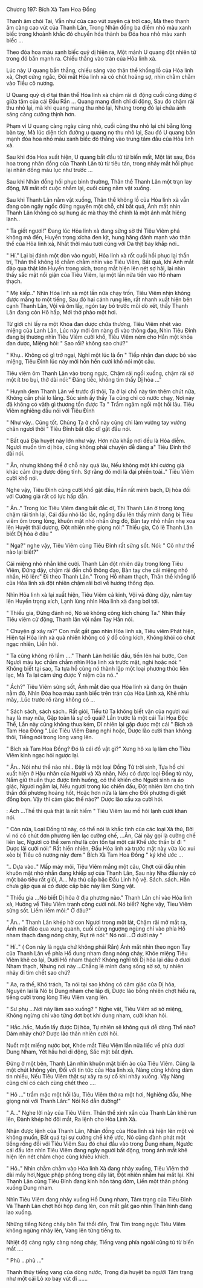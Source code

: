 




Chương 197: Bích Xà Tam Hoa Đồng


Thanh âm chói Tai, Vẫn như cũa cao vút xuyên cả trời cao, Mà theo thanh âm càng cao vút của Thanh Lân, Trong Nhãn đồng ba điểm nhỏ màu xanh biếc trong khoảnh khắc đó chuyển hóa thành ba Đóa hoa nhỏ màu xanh biếc …

Theo đóa hoa màu xanh biếc quỷ dị hiện ra, Một mảnh U quang đột nhiên từ trong đó bắn mạnh ra. Chiếu thẳng vào trán của Hỏa linh xà.

Lúc này U quang bắn thẳng, chiếu sáng vào thân thể khổng lồ của Hỏa linh xà, Chợt cứng ngắc, Đôi mắt Hỏa linh xà có chút hoảng sợ, nhìn chằm chằm vào Tiểu cô nương.

U Quang quỷ dị ở tại thân thể Hỏa linh xà chậm rãi di động cuối cùng dừng ở giữa tâm của cái Đầu Rắn … Quang mang đình chỉ di động, Sau đó chậm rãi thu nhỏ lại, mà khi quang mang thu nhỏ lại, Nhưng trong đó lại chứa ánh sáng càng cường thịnh hơn.

Phạm vi U quang càng ngày càng nhỏ, cuối cùng thu nhỏ lại chỉ bằng lòng bàn tay, Mà lúc diện tích đường u quang nọ thu nhỏ lại, Sau đó U quang bắn mạnh đóa hoa nhỏ màu xanh biếc đó thẳng vào trung tâm đầu của Hỏa linh xà.

Sau khi đóa Hoa xuất hiện, U quang bắt đầu từ từ biến mất, Một lát sau, Đóa hoa trong nhãn đồng của Thanh Lân từ từ tiêu tán, trong nháy mắt hồi phục lại nhãn đồng màu lục như trước …

Sau khi Nhãn đồng hồi phục bình thường, Thân thể Thanh Lân một trạn lay động, Mí mắt rốt cuộc nhắm lại, cuối cùng nằm vật xuống.

Sau khi Thanh Lân nằm vật xuống, Thân thể không lồ của Hỏa linh xà vẫn đang còn ngây ngốc đứng nguyên một chỗ, chỉ bất quá, Ánh mắt nhìn Thanh Lân không cò sự hung ác mà thay thế chính là một ánh mắt hiêng lành..

" Ta giết ngươi!" Đang lúc Hỏa linh xà đang sững sờ thì Tiêu Viêm phá không mà đến, Huyền trọng xícha đen kịt, hung hăng đánh mạnh vào thân thể của Hỏa linh xà, Nhất thời máu tươi cùng với Da thịt bay khắp nơi..

" Hí." Lại bị đánh một đòn vào người, Hỏa linh xà rốt cuồi hồi phục lại thần trí, Thân thể không lồ chằm chằm nhìn vào Tiêu Viêm, Bất quá, khi Ánh mắt đảo qua thật lớn Huyền trọng xích, trong mắt hiện lên nét sợ hãi, lại nhìn thấy sắc mặt nổi giận của Tiêu Viêm, lại một lần nữa tiến vào Hồ nham thạch.

" Mẹ kiếp.." Nhìn Hỏa linh xà một lần nữa chạy trốn, Tiêu Viêm nhịn không được mắng to một tiếng, Sau đó hai cánh rung lên, rất nhanh xuất hiện bên cạnh Thanh Lân, Vội vã ôm lấy, ngón tay bỏ trước mũi dò xét, thấy Thanh Lân đang còn Hô hấp, Mới thở phào một hơi.

Từ giới chỉ lấy ra một Khỏa đan dược chữa thương, Tiêu Viêm nhét vào miệng của Lanh Lân, Lúc này mới ôm nàng đi vào thông đạo, Nhìn Tiêu Đỉnh đang bị thương nhìn Tiêu Viêm cười khổ, Tiêu Viêm ném cho Hắn một khỏa đan dược, Miệng hỏi: " Sao rồi? không sao chứ?"

" Khụ.. Không có gì trở ngại, Nghỉ một lúc là ổn " Tiếp nhận đan dược bỏ vào miệng, Tiêu Đỉnh lúc này mới hổn hển cười khổ nói một câu.

Tiêu viêm ôm Thanh Lân vào trong ngực, Chậm rãi ngồi xuống, chậm rãi sờ một ít tro bụi, thở dài nói:" Đáng tiếc, không tìm thấy Dị hỏa …"

" Huynh đem Thanh Lân về trước đi thôi, Ta ở lại chỗ này tìm thêm chút nữa, Không cần phải lo lắng. Súc sinh ấy thấy Ta cũng chỉ có nước chạy, Nơi này đã không có vâth gì thương tổn được Ta " Trầm ngâm ngồi một hồi lâu. Tiêu Viêm nghiêng đầu nói với Tiêu Đỉnh

" Như vây.. Cũng tốt. Chúng Ta ở chỗ này cũng chỉ làm vướng tay vướng chân ngươi thôi " Tiêu Đỉnh bất đắc dĩ gật đầu nói.

" Bất quá Địa huyệt này lớn như vậy. Hơn nữa khắp nơi đều là Hỏa diễm. Ngươi muốn tìm dị hỏa, cũng không phải chuyện dễ dàng a" Tiêu Đỉnh thở dài nói.

" Ân, nhưng không thể ở chỗ này quá lâu, Nếu không một khi cường giả khác cảm ứng được động tĩnh. Sợ rằng đó mới là đại phiền toái.." Tiêu Viêm cười khổ nói.

Nghe vậy, Tiêu Đỉnh cũng cười khổ gật đầu, Hắn rất minh bạch, Dị hỏa đối với Cường giả rất có lực hấp dẫn.

" Ân.." Trong lúc Tiêu Viêm đang bất đắc dĩ, Thì Thanh Lân ở trong lòng chậm rãi tỉnh lại, Cái đầu nhỏ lắc lắc, ngẩng đầu lên thấy mình đang bị Tiêu viêm ôm trong lòng, khuôn mặt nhỏ nhắn ửng đỏ, Bàn tay nhỏ nhắn nhẹ xoa lên Huyệt thái dương, Đột nhiên nhẹ giọng nói:" Thiếu gia, Có lẽ Thanh Lân biết Dị hỏa ở đâu "

" Nga?" nghe vậy, Tiêu Viêm cùng Tiêu Đỉnh rất sửng sốt. Nói: " Cô như thế nào lại biết?"

Cái miệng nhỏ nhắn khẽ cười. Thanh Lân đột nhiên dãy trong lòng Tiêu Viêm, Đứng dậy, chậm rãi đến chỗ thông đạo, Bàn tay che cái miệng nhỏ nhắn, Hô lên:" Đi theo Thanh Lân." Trong Hồ nham thạch, Thân thể khổng lồ của Hỏa linh xà đột nhiên chậm rãi bơi về hương thông đạo.

Nhìn Hỏa linh xà lại xuất hiện, Tiêu Viêm cả kinh, Vội vã đứng dậy, nắm tay lên Huyền trọng xích, Lạnh lùng nhìn Hỏa linh xà đang bơi tới.

" Thiếu gia, Đừng đánh nó, Nó sẽ không công kích chúng Ta." Nhìn thấy Tiêu viêm cử động, Thanh lân vội nắm Tay Hắn nói.

" Chuyện gì xảy ra?" Con mắt gắt gao nhìn Hỏa linh xà, Tiêu viêm Phát hiện, Hiện tại Hỏa linh xà quả nhiên không có ý đồ công kích, Không khỏi có chút ngạc nhiên, Liền hỏi.

" Ta cũng không rõ lắm …." Thanh Lân hơi lắc đầu, tiến lên hai bước, Con Ngươi màu lục chằm chằm nhìn Hỏa linh xà trước mặt, nghi hoặc nói: " Không biết tại sao, Ta tựa hồ cùng nó thành lập một loại phương thức liên lạc, Mà Ta lại cảm ứng được Ý niệm của nó.."

" Ách?" Tiêu Viêm sửng sốt, Ánh mắt đảo qua Hỏa linh xà đang ôn thuận nằm đó, Nhìn Đóa hoa màu xanh biếc trên trán của Hỏa Linh xà, Khẽ nhíu mày,..Lúc trước rõ ràng không có …

" Sách sách, sách sách.. Rất giỏi, Tiểu tử Ta không biết vận của ngươi xui hay là may nữa, Gặp toàn là sự cổ quái? Lần trước là một cái Tai Họa Độc Thể, Lần này cũng không thua kém, Dĩ nhiên lại gặp được một cái " Bích xà Tam Hoa Đồng ".Lúc Tiêu Viêm Đang nghi hoặc, Dược lão cười than không thôi, Tiếng nói trong lòng vang lên.

" Bích xà Tam Hoa Đồng? Đó là cái đồ vật gì?" Xưng hô xa lạ làm cho Tiêu Viêm kinh ngạc hỏi ngược lại.

" Ân.. Nói như thế nào nhỉ.. Đây là một loại Đồng Tử trời sinh, Tựa hồ chỉ xuất hiện ở Hậu nhân của Người và Xà nhân, Nếu có được loại Đồng tử này, Nắm giữ thuần thục được tình huống, có thể khiến cho Người sinh ra ảo giác, Ngươi ngẫm lại, Nếu ngươi trong lúc chiến đấu, Đột nhiên làm cho tinh thần đối phương hoảng hốt, Hoặc hơn nữa là làm cho Đối phương đi giết đồng bọn. Vậy thì cảm giác thế nào?" Dược lão xấu xa cười hỏi.

: Ách …Thế thì quả thật là rất hiểm " Tiêu Viêm lau mồ hôi lạnh cười khan nói.

" Còn nữa, Loại Đồng tử này, có thể nói là khắc tinh của các loại Xà thú, Bởi vì nó có chút đơn phương liên lạc cưỡng chế, …Ân, Cái này gọi là cưỡng chế liên lạc, Ngươi có thể xem như là còn tồn tại một cái Khế ước thần bí đi " Dược lãi cười nói:" Rất hiển nhiên, Đầu Hỏa linh xà trước mặt này vừa lúc xui xẻo bị Tiểu cô nương này đem " Bích Xà Tam Hoa Đồng " ký khế ước …

".. Dựa vào.." Mấp máy môi, Tiêu Viêm mắng một câu, Chợt cúi đầu nhìn khuôn mặt nhỏ nhắn đang khiếp sợ của Thanh Lân, Sau này Nha đầu này có một bảo tiêu rất giỏi, A... Ma thú cấp bậc Đấu Linh hộ vệ. Sách..sách..Hắn chưa gặp qua ai có được cấp bậc này làm Sủng vật.

" Thiếu gia …Nó biết Dị hỏa ở địa phương nào." Thanh Lân chỉ vào Hỏa linh xà, Hướng về Tiêu Viêm tranh công cười nói. Nó biết? Nghe vậy, Tieu Viêm sửng sốt. Liếm liếm môi:" Ở đâu?"

" Ân.. " Thanh Lân khép hờ con Ngươi trong một lát, Chậm rãi mở mắt ra, Ánh mắt đảo qua xung quanh, cuối cùng ngượng ngùng chỉ vào phía Hồ nham thạch đang nóng chảy, Rụt rè nói:" Nó nói …Ở dưới này "

" Hí.." ( Con này là ngựa chứ không phải Rắn) Ánh mắt nhìn theo ngon Tay của Thanh Lân về phía Hồ dung nham đang nóng chảy, Khóe miệng Tiêu Viêm khẽ co lại, Dưới Hồ nham thạch? Không nghĩ tới Dị hỏa lại dấu ở đươi Nham thạch, Nhưng nơi này …Chẳng lẽ mình đang sống sờ sờ, tự nhiên nhảy đi tìm chết sao chứ?

" Aa, ra thế, Khó trách, Ta nói tại sao không có cảm giác của Dị hỏa, Nguyên lai là Nó bị Dung nham che lấp đi, Dược lão bỗng nhiên chợt hiểu ra, tiếng cười trong lòng Tiêu Viêm vang lên.

" Sư phụ …Nơi này làm sao xuống? " Nghe vật, Tiêu Viêm sờ sờ miệng, Không ngừng chỉ vào từng đợt bọt khí dung nham, cười khan hỏi.

" Hắc..hắc, Muốn lấy được Dị hỏa, Tự nhiên sẽ không quá dễ dàng.Thế nào? Dám nhảy chứ? Dược lão thản nhiên cười hỏi.

Nuốt một miếng nước bọt, Khóe mắt Tiêu Viêm lần nữa liếc về phía dươi Dung Nham, Yết hầu hơi di động, Sắc mặt bất định.

Đứng ở một bên, Thanh Lân nhìn khuôn mặt biến ảo của Tiêu Viêm. Cũng là một chút không yên, Đối với tin tức của Hỏa linh xà, Nàng cũng không dám tin nhiều, Nếu Tiêu Viêm thật sự xảy ra sự cố khi nhảy xuống. Vậy Nàng cũng chỉ có cách cùng chết theo ….

" Hô …" trầm mặc một hồi lâu, Tiêu Viêm thở ra một hơi, Nghiêng đầu, Nhẹ giọng nói với Thanh Lân:" Nói Nó dẫn đường!"

" A…" Nghe lời này của Tiêu Viêm. Thân thể xinh xắn của Thanh Lân khẽ run lên, Đành khép hờ đôi mắt, Ra lệnh cho Hỏa Linh Xà.

Nhận được lệnh của Thanh Lân, Nhãn đồng của Hỏa linh xà hiện lên một vẻ không muốn, Bất quá tại sự cưỡng chế khế ước, Nó cũng đành phát một tiếng rống đối với Tiêu Viêm.Sau đó chui đầu vào trong Dung nham, Ngước cái đầu lớn nhìn Tiêu Viêm đang ngây người bất động, trong ánh mắt khẽ hiện lên nét châm chọc cùng khiêu khích.

" Hô.." Nhìn chằm chằm vào Hỏa linh Xà đang nhảy xuống, Tiêu Viêm thở dài mấy hơi,Ngực phập phồng trong dây lát, Đột nhiên nhắm hai mắt lại. Khi Thanh Lân cùng Tiêu Đỉnh đang kinh hồn táng đởm, Liền một thân phóng xuống Dung nham.

Nhìn Tiêu Viêm đang nhảy xuống Hồ Dung nham, Tâm trạng của Tiêu Đỉnh Và Thanh Lân chợt hồi hộp đang lên, con mắt gắt gao nhìn Thân hình đang lao xuống.

Những tiếng Nóng chảy bên Tai thổi đến, Trái Tim trong ngực Tiêu Viêm không ngừng nhảy lên, Vang lên từng tiếng to.

Nhiệt độ càng ngày càng nóng chảy, Tiếng vang phía ngoài cũng từ từ biến mất ….

" Phù …phù …"

Thanh thúy tiếng vang của dòng nước, Trong địa huyệt ba người Tâm trạng như một cái Lò xo bay vút đi ……




